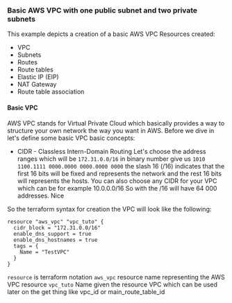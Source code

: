 ### Basic AWS VPC with one public subnet and two private subnets


This example depicts a creation of a basic AWS VPC
Resources created:
* VPC 
* Subnets
* Routes 
* Route tables 
* Elastic IP (EIP)
* NAT Gateway 
* Route table association


#### Basic VPC 
AWS VPC stands for Virtual Private Cloud which basically provides a way to structure your own network the way you want in AWS. 
Before we dive in let's define some basic VPC basic concepts:

* CIDR - Classless Intern-Domain Routing 
Let's choose the address ranges which will be `172.31.0.0/16` in binary number give us `1010 1100.1111 0000.0000 0000.0000 0000` 
the slash 16 (/16) indicates that the first 16 bits will be fixed and represents the network and the rest 16 bits will represents the hosts. 
You can also choose any CIDR for your VPC which can be for example 10.0.0.0/16
So with the /16 will have 64 000 addresses. Nice 

So the terraform syntax for creation the VPC will look like the following:
```
resource "aws_vpc" "vpc_tuto" {
  cidr_block = "172.31.0.0/16"
  enable_dns_support = true
  enable_dns_hostnames = true
  tags = {
    Name = "TestVPC"
  }
}
```

`resource` is terraform notation 
`aws_vpc` resource name representing the AWS VPC resource 
`vpc_tuto` Name given the resource VPC which can be used later on the get thing like vpc_id or main_route_table_id



